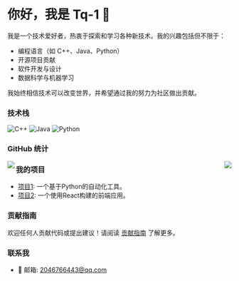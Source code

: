 # 你好，我是 Tq-1 👋

我是一个技术爱好者，热衷于探索和学习各种新技术。我的兴趣包括但不限于：
- 编程语言（如 C++、Java、Python）
- 开源项目贡献
- 软件开发与设计
- 数据科学与机器学习

我始终相信技术可以改变世界，并希望通过我的努力为社区做出贡献。

### 技术栈

![C++](https://img.shields.io/badge/-C++-00599C?style=flat-square&logo=c%2B%2B&logoColor=white)
![Java](https://img.shields.io/badge/-Java-007396?style=flat-square&logo=java&logoColor=white)
![Python](https://img.shields.io/badge/-Python-3776AB?style=flat-square&logo=python&logoColor=white)

### GitHub 统计

<img align="left" src="https://github-readme-stats.vercel.app/api?username=Tq-1&show_icons=true&theme=radical" />
<img align="right" src="https://github-readme-stats.vercel.app/api/top-langs/?username=Tq-1&layout=compact" />

### 我的项目

- [项目1](https://github.com/Tq-1/project1): 一个基于Python的自动化工具。
- [项目2](https://github.com/Tq-1/project2): 一个使用React构建的前端应用。

### 贡献指南

欢迎任何人贡献代码或提出建议！请阅读 [贡献指南](CONTRIBUTING.md) 了解更多。

### 联系我

- 📧 邮箱: 2046766443@qq.com

